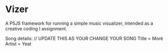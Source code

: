 # Vizer

A P5JS framework for running a simple music visualizer, intended as a creative coding I assignment.

Song details: // UPDATE THIS AS YOUR CHANGE YOUR SONG 
Title = Morë
Artist = Yeat

